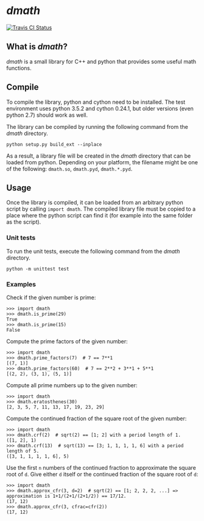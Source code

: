 # *dmath*

[![Travis CI Status](https://travis-ci.org/dagophil/dmath.svg?branch=master)](https://travis-ci.org/dagophil/dmath)

## What is *dmath*?

*dmath* is a small library for C++ and python that provides some useful math functions.

## Compile

To compile the library, python and cython need to be installed. The test environment uses python 3.5.2 and cython
0.24.1, but older versions (even python 2.7) should work as well.

The library can be compiled by running the following command from the *dmath* directory.
```
python setup.py build_ext --inplace
```
As a result, a library file will be created in the *dmath* directory that can be loaded from python. Depending on your
platform, the filename might be one of the following: `dmath.so`, `dmath.pyd`, `dmath.*.pyd`.

## Usage

Once the library is compiled, it can be loaded from an arbitrary python script by calling `import dmath`. The compiled library file must be copied
to a place where the python script can find it (for example into the same folder as the script).

### Unit tests

To run the unit tests, execute the following command from the *dmath* directory.
```
python -m unittest test
```

### Examples

Check if the given number is prime:
```
>>> import dmath
>>> dmath.is_prime(29)
True
>>> dmath.is_prime(15)
False
```
Compute the prime factors of the given number:
```
>>> import dmath
>>> dmath.prime_factors(7)  # 7 == 7**1
[(7, 1)]
>>> dmath.prime_factors(60)  # 7 == 2**2 + 3**1 + 5**1
[(2, 2), (3, 1), (5, 1)]
```
Compute all prime numbers up to the given number:
```
>>> import dmath
>>> dmath.eratosthenes(30)
[2, 3, 5, 7, 11, 13, 17, 19, 23, 29]
```
Compute the continued fraction of the square root of the given number:
```
>>> import dmath
>>> dmath.crf(2)  # sqrt(2) == [1; 2] with a period length of 1.
([1, 2], 1)
>>> dmath.crf(13)  # sqrt(13) == [3; 1, 1, 1, 1, 6] with a period length of 5.
([3, 1, 1, 1, 1, 6], 5)
```
Use the first `n` numbers of the continued fraction to approximate the square root of `d`. Give either `d` itself or
the continued fraction of the square root of `d`:
```
>>> import dmath
>>> dmath.approx_cfr(3, d=2)  # sqrt(2) == [1; 2, 2, 2, ...] => approximation is 1+1/(2+1/(2+1/2)) == 17/12.
(17, 12)
>>> dmath.approx_cfr(3, cfrac=cfr(2))
(17, 12)
```
